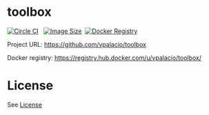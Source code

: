 # toolbox

[![Circle CI](https://circleci.com/gh/vpalacio/toolbox/tree/master.svg?style=shield)](https://circleci.com/gh/vpalacio/toolbox/tree/master) &nbsp;
[![Image Size](https://img.shields.io/imagelayers/image-size/vpalacio/toolbox/latest.svg)](https://imagelayers.io/?images=vpalacio/toolbox:latest 'View image size and layers')&nbsp;
[![Docker Registry](https://img.shields.io/docker/pulls/vpalacio/toolbox.svg)](https://registry.hub.docker.com/u/vpalacio/toolbox)&nbsp;

Project URL: https://github.com/vpalacio/toolbox

Docker registry: https://registry.hub.docker.com/u/vpalacio/toolbox/

# License

See [License](https://github.com/vpalacio/toolbox/blob/master/LICENSE)
